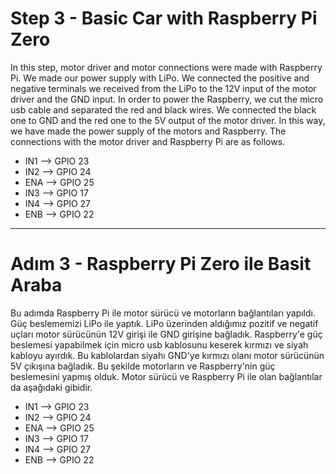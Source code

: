 # Step 3 - Basic Car with Raspberry Pi Zero
In this step, motor driver and motor connections were made with Raspberry Pi. We made our power supply with LiPo. We connected the positive and negative terminals we received from the LiPo to the 12V input of the motor driver and the GND input. In order to power the Raspberry, we cut the micro usb cable and separated the red and black wires. We connected the black one to GND and the red one to the 5V output of the motor driver. In this way, we have made the power supply of the motors and Raspberry.
The connections with the motor driver and Raspberry Pi are as follows.
* IN1 --> GPIO 23
* IN2 --> GPIO 24
* ENA --> GPIO 25
* IN3 --> GPIO 17
* IN4 --> GPIO 27
* ENB --> GPIO 22

------------------------------------------------------------------------------------------------------------------------------------------
# Adım 3 - Raspberry Pi Zero ile Basit Araba
Bu adımda Raspberry Pi ile motor sürücü ve motorların bağlantıları yapıldı. Güç beslememizi LiPo ile yaptık. LiPo üzerinden aldığımız pozitif ve negatif uçları motor sürücünün 12V girişi ile GND girişine bağladık. Raspberry'e güç beslemesi yapabilmek için micro usb kablosunu keserek kırmızı ve siyah kabloyu ayırdık. Bu kablolardan siyahı GND'ye kırmızı olanı motor sürücünün 5V çıkışına bağladık. Bu şekilde motorların ve Raspberry'nin güç beslemesini yapmış olduk.
Motor sürücü ve Raspberry Pi ile olan bağlantılar da aşağıdaki gibidir.
* IN1 --> GPIO 23
* IN2 --> GPIO 24
* ENA --> GPIO 25
* IN3 --> GPIO 17
* IN4 --> GPIO 27
* ENB --> GPIO 22
